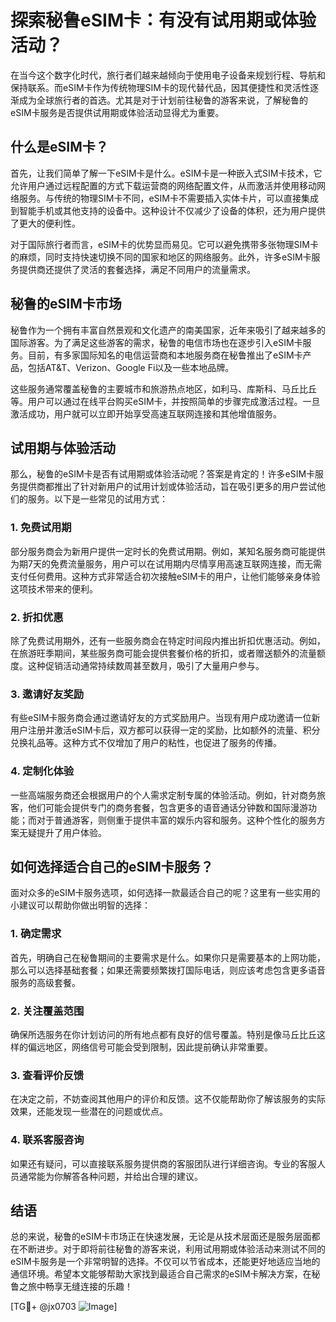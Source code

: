 # 探索秘鲁eSIM卡：有没有试用期或体验活动？

在当今这个数字化时代，旅行者们越来越倾向于使用电子设备来规划行程、导航和保持联系。而eSIM卡作为传统物理SIM卡的现代替代品，因其便捷性和灵活性逐渐成为全球旅行者的首选。尤其是对于计划前往秘鲁的游客来说，了解秘鲁的eSIM卡服务是否提供试用期或体验活动显得尤为重要。

## 什么是eSIM卡？

首先，让我们简单了解一下eSIM卡是什么。eSIM卡是一种嵌入式SIM卡技术，它允许用户通过远程配置的方式下载运营商的网络配置文件，从而激活并使用移动网络服务。与传统的物理SIM卡不同，eSIM卡不需要插入实体卡片，可以直接集成到智能手机或其他支持的设备中。这种设计不仅减少了设备的体积，还为用户提供了更大的便利性。

对于国际旅行者而言，eSIM卡的优势显而易见。它可以避免携带多张物理SIM卡的麻烦，同时支持快速切换不同的国家和地区的网络服务。此外，许多eSIM卡服务提供商还提供了灵活的套餐选择，满足不同用户的流量需求。

## 秘鲁的eSIM卡市场

秘鲁作为一个拥有丰富自然景观和文化遗产的南美国家，近年来吸引了越来越多的国际游客。为了满足这些游客的需求，秘鲁的电信市场也在逐步引入eSIM卡服务。目前，有多家国际知名的电信运营商和本地服务商在秘鲁推出了eSIM卡产品，包括AT&T、Verizon、Google Fi以及一些本地品牌。

这些服务通常覆盖秘鲁的主要城市和旅游热点地区，如利马、库斯科、马丘比丘等。用户可以通过在线平台购买eSIM卡，并按照简单的步骤完成激活过程。一旦激活成功，用户就可以立即开始享受高速互联网连接和其他增值服务。

## 试用期与体验活动

那么，秘鲁的eSIM卡是否有试用期或体验活动呢？答案是肯定的！许多eSIM卡服务提供商都推出了针对新用户的试用计划或体验活动，旨在吸引更多的用户尝试他们的服务。以下是一些常见的试用方式：

### 1. 免费试用期
部分服务商会为新用户提供一定时长的免费试用期。例如，某知名服务商可能提供为期7天的免费流量服务，用户可以在试用期内尽情享用高速互联网连接，而无需支付任何费用。这种方式非常适合初次接触eSIM卡的用户，让他们能够亲身体验这项技术带来的便利。

### 2. 折扣优惠
除了免费试用期外，还有一些服务商会在特定时间段内推出折扣优惠活动。例如，在旅游旺季期间，某些服务商可能会提供套餐价格的折扣，或者赠送额外的流量额度。这种促销活动通常持续数周甚至数月，吸引了大量用户参与。

### 3. 邀请好友奖励
有些eSIM卡服务商会通过邀请好友的方式奖励用户。当现有用户成功邀请一位新用户注册并激活eSIM卡后，双方都可以获得一定的奖励，比如额外的流量、积分兑换礼品等。这种方式不仅增加了用户的粘性，也促进了服务的传播。

### 4. 定制化体验
一些高端服务商还会根据用户的个人需求定制专属的体验活动。例如，针对商务旅客，他们可能会提供专门的商务套餐，包含更多的语音通话分钟数和国际漫游功能；而对于普通游客，则侧重于提供丰富的娱乐内容和服务。这种个性化的服务方案无疑提升了用户体验。

## 如何选择适合自己的eSIM卡服务？

面对众多的eSIM卡服务选项，如何选择一款最适合自己的呢？这里有一些实用的小建议可以帮助你做出明智的选择：

### 1. 确定需求
首先，明确自己在秘鲁期间的主要需求是什么。如果你只是需要基本的上网功能，那么可以选择基础套餐；如果还需要频繁拨打国际电话，则应该考虑包含更多语音服务的高级套餐。

### 2. 关注覆盖范围
确保所选服务在你计划访问的所有地点都有良好的信号覆盖。特别是像马丘比丘这样的偏远地区，网络信号可能会受到限制，因此提前确认非常重要。

### 3. 查看评价反馈
在决定之前，不妨查阅其他用户的评价和反馈。这不仅能帮助你了解该服务的实际效果，还能发现一些潜在的问题或优点。

### 4. 联系客服咨询
如果还有疑问，可以直接联系服务提供商的客服团队进行详细咨询。专业的客服人员通常能为你解答各种问题，并给出合理的建议。

## 结语

总的来说，秘鲁的eSIM卡市场正在快速发展，无论是从技术层面还是服务层面都在不断进步。对于即将前往秘鲁的游客来说，利用试用期或体验活动来测试不同的eSIM卡服务是一个非常明智的选择。不仅可以节省成本，还能更好地适应当地的通信环境。希望本文能够帮助大家找到最适合自己需求的eSIM卡解决方案，在秘鲁之旅中畅享无缝连接的乐趣！

[TG💪+ @jx0703 ![Image](https://github.com/user-attachments/assets/dbca1d08-cadb-493c-b0ec-ad6f7a83f270)]